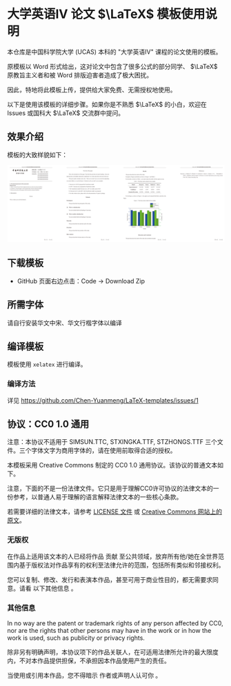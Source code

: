 # 大学英语IV 论文 $\LaTeX$ 模板使用说明

本仓库是中国科学院大学 (UCAS) 本科的 "大学英语IV" 课程的论文使用的模板。

原模板以 Word 形式给出，这对论文中包含了很多公式的部分同学、 $\LaTeX$ 原教旨主义者和被 Word 排版迫害者造成了极大困扰。

因此，特地将此模板上传，提供给大家免费、无需授权地使用。

以下是使用该模板的详细步骤。如果你是不熟悉 $\LaTeX$ 的小白，欢迎在 Issues 或国科大 $\LaTeX$ 交流群中提问。

## 效果介绍

模板的大致样貌如下：

![本模板直接编译得到的结果](./assets/image.png)

## 下载模板

- GitHub 页面右边点击：Code -> Download Zip

## 所需字体

请自行安装华文中宋、华文行楷字体以编译

## 编译模板

模板使用 `xelatex` 进行编译。

### 编译方法 

详见 https://github.com/Chen-Yuanmeng/LaTeX-templates/issues/1


## 协议：CC0 1.0 通用

注意：本协议不适用于 SIMSUN.TTC, STXINGKA.TTF, STZHONGS.TTF 三个文件。三个字体文字为商用字体的，请在使用前取得合适的授权。

本模板采用 Creative Commons 制定的 CC0 1.0 通用协议。该协议的普通文本如下。

注意，下面的不是一份法律文件。它只是用于理解CC0许可协议的法律文本的一份参考，以普通人易于理解的语言解释法律文本的一些核心条款。

若需要详细的法律文本，请参考 [LICENSE 文件](LICENSE) 或 [Creative Commons 网站上的原文](https://creativecommons.org/publicdomain/zero/1.0/)。

### 无版权
在作品上适用该文本的人已经将作品 贡献 至公共领域，放弃所有他/她在全世界范围内基于版权法对作品享有的权利至法律允许的范围，包括所有类似和邻接权利。

您可以复制、修改、发行和表演本作品，甚至可用于商业性目的，都无需要求同意。请看 以下其他信息 。

### 其他信息

In no way are the patent or trademark rights of any person affected by CC0, nor are the rights that other persons may have in the work or in how the work is used, such as publicity or privacy rights.

除非另有明确声明，本协议项下的作品关联人，在可适用法律所允许的最大限度内，不对本作品提供担保，不承担因本作品使用产生的责任。

当使用或引用本作品，您不得暗示 作者或声明人认可你 。
